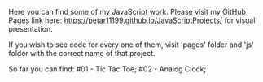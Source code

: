 Here you can find some of my JavaScript work.
Please visit my GitHub Pages link here: https://petar11199.github.io/JavaScriptProjects/ for visual presentation.

If you wish to see code for every one of them, visit 'pages' folder and 'js' folder with the correct name of that project.

So far you can find:
#01 - Tic Tac Toe;
#02 - Analog Clock;
